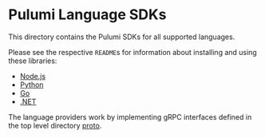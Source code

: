# Pulumi Language SDKs

This directory contains the Pulumi SDKs for all supported languages.

Please see the respective `README`s for information about installing and using these libraries:

* [Node.js](./nodejs)
* [Python](./python)
* [Go](./go)
* [.NET](./dotnet)

The language providers work by implementing gRPC interfaces defined in the top level directory [proto](../proto).
